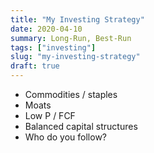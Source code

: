 ```yaml
---
title: "My Investing Strategy"
date: 2020-04-10
summary: Long-Run, Best-Run
tags: ["investing"]
slug: "my-investing-strategy"
draft: true
---
```




- Commodities / staples
- Moats
- Low P / FCF
- Balanced capital structures
- Who do you follow?